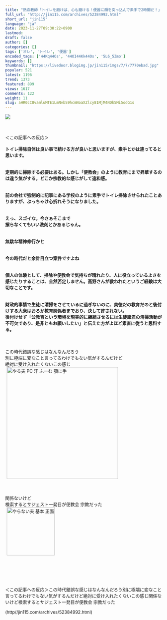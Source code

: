 ```yaml
---
title: "熱血教師「トイレを磨けば、心も磨ける！便器に顔を突っ込んで素手で2時間だ！」←これ、どう思う・・・？ "
full_url: "http://jin115.com/archives/52384992.html"
short_url: "jin115"
language: "ja"
date: 2023-11-27T09:30:22+0900
lastmod: 
draft: false
author: []
categories: []
tags: ['オレ', 'トイレ', '便器']
encoded_tags: ['44Kq44Os', '44OI44Kk44Os', '5L6_5Zmo']
keywords: []
thumbnail: "https://livedoor.blogimg.jp/jin115/imgs/7/7/7770ebad.jpg"
popular: 521
latest: 1196
trend: 1373
featured: 899
views: 1617
comments: 122
weight: 11
slug: aHR0cC8vamluMTE1LmNvbS9hcmNoaXZlcy81MjM4NDk5Mi5odG1s
---
```


![](https://livedoor.blogimg.jp/jin115/imgs/7/7/7770ebad.jpg)

<div><a name='more'></a> <br> <br> ＜この記事への反応＞<br> <br> <b>トイレ掃除自体は良い事で続ける方が良いと思いますが、素手とかは違ってると思います。</b><br> <br> <br> <b>定期的に掃除する必要はある。しかし「便教会」のように教育にまで昇華するのは違う気がする。どこか宗教的な感じがして違和感。</b><br> <br> <br> <b>前の会社で強制的に記事にある学校のように素手でトイレ掃除させられたことありますが、ぶっちゃけ心折れそうになりました。</b><br> <br> <br> <b>えっ、スゴイな。今さぁそこまで<br> 擦らなくてもいい洗剤とかあるじゃん。</b><br> <br> <br> <b>無駄な精神修行かと</b><br> <br> <br> <b>今の時代だと余計目立つ案件ですよね</b><br> <br> <br> <b>個人の体験として、掃除や便教会で気持ちが晴れたり、人に役立っているよさを感じたりすることは、全然否定しません。高野さんが救われたというご経験は大切なことです。</b><br> <br> <br> <b>財政的事情で生徒に清掃をさせているに過ぎないのに、美徳だの教育だのと後付けする大衆はおろか教育関係者までおり、決して許されない。<br> 後付けせず「公教育という環境を現実的に継続させるには生徒諸君の清掃活動が不可欠であり、是非ともお願いしたい」と伝えた方がよほど素直に従うと思料する。</b><br> <br> <br> <br> この時代錯誤な感じはなんなんだろう<br> 別に極端に変なこと言ってるわけでもない気がするんだけど<br> 絶対に受け入れたくないこの感じ<br> <img src='https//livedoor.blogimg.jp/jin115/imgs/2/0/20ed31b5.gif' alt='やる夫 PC 汗 ふーむ 顎に手' width='358' border='0' hspace='5' class='pict'><br> <br> <br> <br> 関係ないけど<br> 検索するとサジェスト一発目が便教会 宗教だった<br> <img src='https//livedoor.blogimg.jp/jin115/imgs/1/8/18f2180e.gif' alt='やらない夫 基本 正面' width='154' border='0' hspace='5' class='pict'><br> <br> <br> <br> <br> <br> <p>＜この記事への反応＞この時代錯誤な感じはなんなんだろう別に極端に変なこと言ってるわけでもない気がするんだけど絶対に受け入れたくないこの感じ関係ないけど検索するとサジェスト一発目が便教会 宗教だった</p></div>

(http//jin115.com/archives/52384992.html)
